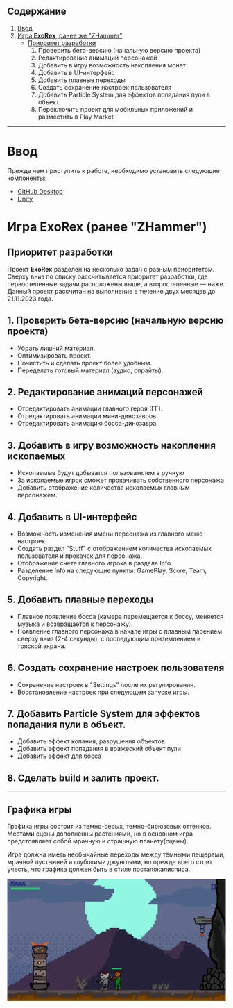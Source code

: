 ## Содержание

1. [Ввод](#ввод)
2. [Игра **ExoRex**, ранее же "ZHammer"](#игра-exorex-ранее-zhammer)
    - [Приоритет разработки](#приоритет-разработки)
        1. Проверить бета-версию (начальную версию проекта)
        2. Редактирование анимаций персонажей
        3. Добавить в игру возможность накопления монет
        4. Добавить в UI-интерфейс
        5. Добавить плавные переходы
        6. Создать сохранение настроек пользователя
        7. Добавить Particle System для эффектов попадания пули в объект
        8. Переключить проект для мобильных приложений и разместить в Play Market

---

# Ввод

Прежде чем приступить к работе, необходимо установить следующие компоненты:

* [GitHub Desktop](https://github.com/Nickiduzo/ExoRex/blob/main/Insctruction/GitHub.md)
* [Unity](https://github.com/Nickiduzo/ExoRex/blob/main/Insctruction/Unity.md)

# Игра **ExoRex** (ранее "ZHammer")

## Приоритет разработки

Проект **ExoRex** разделен на несколько задач с разным приоритетом. Сверху вниз по списку рассчитывается приоритет разработки, где первостепенные задачи расположены выше, а второстепенные — ниже. Данный проект рассчитан на выполнение в течение двух месяцев до 21.11.2023 года.

## 1. Проверить бета-версию (начальную версию проекта)

- Убрать лишний материал.
- Оптимизировать проект.
- Почистить и сделать проект более удобным.
- Переделать готовый материал (аудио, спрайты).

## 2. Редактирование анимаций персонажей

- Отредактировать анимации главного героя (ГГ).
- Отредактировать анимации мини-динозавров.
- Отредактировать анимацию босса-динозавра.

## 3. Добавить в игру возможность накопления ископаемых

- Ископаемые будут добыватся пользователем в ручную
- За ископаемые игрок сможет прокачивать собственного персонажа
- Добавить отображение количества ископаемых главным персонажем.

## 4. Добавить в UI-интерфейс

- Возможность изменения имени персонажа из главного меню настроек.
- Создать раздел "Stuff" с отображением количества ископаемых пользователя и прокачек для персонажа.
- Отображение счета главного игрока в разделе Info.
- Разделение Info на следующие пункты: GamePlay, Score, Team, Copyright.

## 5. Добавить плавные переходы

- Плавное появление босса (камера перемещается к боссу, меняется музыка и возвращается к персонажу).
- Появление главного персонажа в начале игры с плавным парением сверху вниз (2-4 секунды), с последующим приземлением и тряской экрана.

## 6. Создать сохранение настроек пользователя

- Сохранение настроек в "Settings" после их регулирования.
- Восстановление настроек при следующем запуске игры.

## 7. Добавить Particle System для эффектов попадания пули в объект.

- Добавить эффект копания, разрушения объектов
- Добавить эффект попадания в вражеский объект пули
- Добавить эффект для босса

## 8. Сделать build и залить проект.

---

## Графика игры


Графика игры состоит из темно-серых, темно-бирюзовых оттенков. Местами сцены дополненны растениями, но в основном игра предстоявляет собой мрачную и страшную планету(сцены).

Игра должна иметь необычайные переходы между тёмными пещерами, мрачной пустынней и глубокими джунглями, но прежде всего стоит учесть, что графика должен быть в стиле постапокалисписа.

 ![Пример графики наведён ниже](https://github.com/Nickiduzo/ExoRex/blob/Nikita/Insctruction/IImages/mainGame.png)


